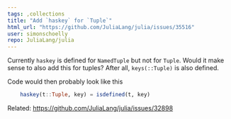 ```yaml
---
tags: ,collections
title: "Add `haskey` for `Tuple`"
html_url: "https://github.com/JuliaLang/julia/issues/35516"
user: simonschoelly
repo: JuliaLang/julia
---
```


Currently `haskey` is defined for `NamedTuple` but not for `Tuple`. Would it make sense to also add this for tuples? After all, `keys(::Tuple)` is also defined.

Code would then probably look like this
```julia
    haskey(t::Tuple, key) = isdefined(t, key)
```
Related: https://github.com/JuliaLang/julia/issues/32898